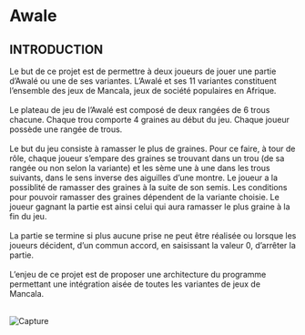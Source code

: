 # Awale

<h2> INTRODUCTION </h2>

Le but de ce projet est de permettre à deux joueurs de jouer une partie d’Awalé ou une de
ses variantes. L’Awalé et ses 11 variantes constituent l’ensemble des jeux de Mancala, jeux de
société populaires en Afrique.<br><br>
Le plateau de jeu de l’Awalé est composé de deux rangées de 6 trous chacune. Chaque trou
comporte 4 graines au début du jeu. Chaque joueur possède une rangée de trous.<br><br>
Le but du jeu consiste à ramasser le plus de graines. Pour ce faire, à tour de rôle, chaque
joueur s’empare des graines se trouvant dans un trou (de sa rangée ou non selon la variante) et les
sème une à une dans les trous suivants, dans le sens inverse des aiguilles d’une montre. Le joueur a
la possiblité de ramasser des graines à la suite de son semis. Les conditions pour pouvoir ramasser
des graines dépendent de la variante choisie. Le joueur gagnant la partie est ainsi celui qui aura
ramasser le plus graine à la fin du jeu.<br><br>
La partie se termine si plus aucune prise ne peut être réalisée ou lorsque les joueurs
décident, d’un commun accord, en saisissant la valeur 0, d’arrêter la partie.<br><br>
L’enjeu de ce projet est de proposer une architecture du programme permettant une
intégration aisée de toutes les variantes de jeux de Mancala.<br><br>

![Capture](https://user-images.githubusercontent.com/66320697/108989123-8ba54180-7695-11eb-9bbf-4a37151eca1e.PNG)
